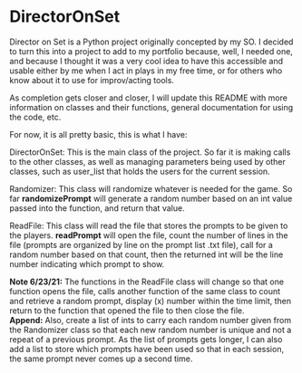 # DirectorOnSet
Director on Set is a Python project originally concepted by my SO. I decided to turn this into a project to add to my portfolio because, well, I needed one, and because I thought it was a very cool idea to have this accessible and usable either by me when I act in plays in my free time, or for others who know about it to use for improv/acting tools.

As completion gets closer and closer, I will update this README with more information on classes and their functions, general documentation for using the code, etc.

For now, it is all pretty basic, this is what I have:

DirectorOnSet:
  This is the main class of the project. So far it is making calls to the other classes, as well as managing parameters being used by other classes, such as user_list that holds the users for the current session.
  
Randomizer:
  This class will randomize whatever is needed for the game. So far <b>randomizePrompt</b> will generate a random number based on an int value passed into the function, and return that value.
  
ReadFile:
   This class will read the file that stores the prompts to be given to the players. <b>readPrompt</b> will open the file, count the number of lines in the file (prompts are organized by line on the prompt list .txt file), call for a random number based on that count, then the returned int will be the line number indicating which prompt to show.
  
  <b>Note 6/23/21:</b> The functions in the ReadFile class will change so that one function opens the file, calls another function of the same class to count and retrieve a random prompt, display (x) number within the time limit, then return to the function that opened the file to then close the file.</br>
  <b>Append:</b> Also, create a list of ints to carry each random number given from the Randomizer class so that each new random number is unique and not a repeat of a previous prompt. As the list of prompts gets longer, I can also add a list to store which prompts have been used so that in each session, the same prompt never comes up a second time.
